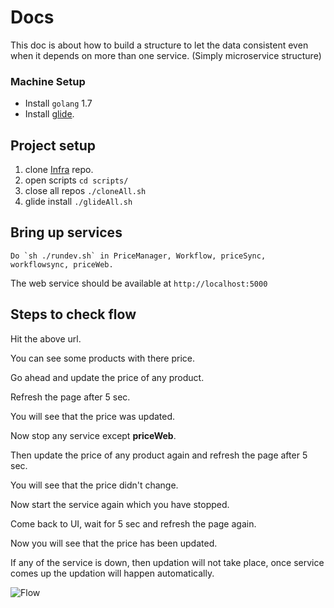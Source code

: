 # Docs

This doc is about how to build a structure to let the data consistent even when it depends on more than one service. (Simply microservice structure)

### Machine Setup

* Install `golang` 1.7 
* Install [glide](https://github.com/Masterminds/glide).

## Project setup

1. clone <a href="https://github.com/RetailMarket/infra">Infra</a> repo.
2. open scripts `cd scripts/`
3. close all repos `./cloneAll.sh`
4. glide install `./glideAll.sh`

## Bring up services
```
Do `sh ./rundev.sh` in PriceManager, Workflow, priceSync, workflowsync, priceWeb.
```

The web service should be available at `http://localhost:5000`

## Steps to check flow

Hit the above url.

You can see some products with there price.

Go ahead and update the price of any product.

Refresh the page after 5 sec.

You will see that the price was updated.

Now stop any service except **priceWeb**.

Then update the price of any product again and refresh the page after 5 sec.

You will see that the price didn't change.

Now start the service again which you have stopped.

Come back to UI, wait for 5 sec and refresh the page again.

Now you will see that the price has been updated.

If any of the service is down, then updation will not take place, once service comes up the updation will happen automatically.

![Flow](https://github.com/RetailMarket/docs/blob/master/flow.png)

